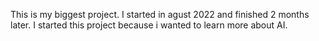 This is my biggest project. I started in agust 2022 and finished 2 months later. I started this project because i wanted to learn more about AI. 
